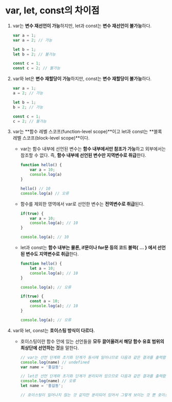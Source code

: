 # var, let, const의 차이점

1. var는 **변수 재선언이 가능**하지만, let과 const는 **변수 재선언이 불가능**하다.

   ```javascript
   var a = 1;
   var a = 2; // 가능
   
   let b = 1;
   let b = 2; // 불가능
   
   const c = 1;
   const c = 2; // 불가능
   ```

   

2. var와 let은 **변수 재할당이 가능**하지만, const는 **변수 재할당이 불가능**하다.

   ```javascript
   var a = 1;
   a = 2; // 가능
   
   let b = 1;
   b = 2; // 가능
   
   const c = 1;
   c = 2; // 불가능
   ```

   

3. var는 **함수 레벨 스코프(function-level scope)**이고 let과 const는 **블록 레벨 스코프(block-level scope)**이다.

   * var는 함수 내부에 선언된 변수는 **함수 내부에서만 참조가 가능**하고 외부에서는 참조할 수 없다. 즉, **함수 내부에 선언된 변수만 지역변수로 취급**한다.

     ```javascript
     function hello() {
         var a = 10;
         console.log(a)
     }
     
     hello() // 10
     console.log(a) // 오류
     ```

   * 함수를 제외한 영역에서 var로 선언한 변수는 **전역변수로 취급**된다.

     ```javascript
     if(true) {
         var a = 10;
         console.log(a); // 10
     }
     
     console.log(a); // 10
     ```

   * let과 const는 **함수 내부는 물론, if문이나 for문 등의 코드 블럭{ ... } 에서 선언된 변수도 지역변수로 취급**한다.

     ```javascript
     function hello() {
         let a = 10;
         console.log(a); // 10
     }
     
     console.log(a); // 오류
     ```

     ```javascript
     if(true) {
         const a = 10;
         console.log(a); // 10
     }
     
     console.log(a); // 오류
     ```

     

4. var와 let, const는 **호이스팅 방식이 다르다.**

   * 호이스팅이란 함수 안에 있는 선언들을 **모두 끌어올려서 해당 함수 유효 범위의 최상단에 선언하는 것**을 말한다.

     ```javascript
     // var는 선언 단계와 초기화 단계가 동시에 일어나므로 다음과 같은 결과를 출력함
     console.log(name) // undefined
     var name = '홍길동';
     ```

     

     ```javascript
     // let은 선언 단계와 초기화 단계가 분리되어 있으므로 다음과 같은 결과를 출력함
     console.log(name) // 오류
     let name = '홍길동';
     
     // 호이스팅이 일어나지 않는 것 같지만 분리되어 있어서 그렇게 보이는 것 뿐 호이스팅은 일어난다.
     ```

     

